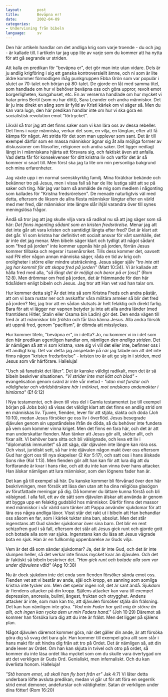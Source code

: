 ```yaml
---
layout:       post
title:        Beväpna er!
date:         2002-04-09
categories:
- Undervisning från bibeln
language:     sv
---
```

Den här artikeln handlar om det andliga krig som varje troende - du och jag - är kallade till. I artikeln tar jag upp lite av varje som du kommer att ha nytta för att gå segrande ur striden.

Att kalla en predikan för "beväpna er", det gör man inte utan vidare. Dels är ju andlig krigföring i sig ett ganska kontroversiellt ämne, och ni som är lite äldre kommer förmodligen ihåg punkgruppen Ebba Grön som var populär i slutet av 70-talet och början på 80-talet. De gjorde en låt med samma titel, som handlade om hur vi behöver beväpna oss och göra uppror, revolt emot borgerligheten, kungahuset, etc. En av verserna handlade om hur mycket vi hatar prins Bertil (som nu har dött), Sara Leander och andra människor. Det är ju inte direkt en sång som är fylld av Kristi kärlek om vi säger så. Men du kan vara lugn, den här predikan handlar inte om hur vi ska göra en socialistisk revolution emot "förtrycket".

Likväl så tror jag att det finns saker som vi kan lära oss av dessa rebeller. Det finns i varje människa, verkar det som, en vilja, en längtan, efter att få kämpa för något. Att strida för det som man upplever som sant. Det är till exempel därför som en massa människor ägnar sig åt alla möjliga former av diskussioner om filosofier, religioner och andra saker. Det ligger nedlagt långt in i människans hjärta att försvara sig, och faktiskt även att anfalla. Vad detta får för konsekvenser för ditt kristna liv och varför det är så kommer vi snart till. Men först ska jag ta lite om min personliga bakgrund och mina erfarenheter.

Jag växte upp i en normal svenskkyrklig familj. Mina föräldrar bekände och bekänner tro på Jesus, men i vissa fall så har de lite lustiga sätt att se på saker och ting. När jag var barn så anmälde de mig som medlem i någonting
som kallades för "Kristna fredsrörelsen". De menade naturligtvis väl med detta, eftersom de liksom de allra flesta människor längtar efter en värld med mer fred, där människor inte längre slår ihjäl varandra över till synes meningslösa frågor.

Ändå så tror jag att jag skulle vilja vara så radikal nu så att jag säger som så här: <em>Det finns ingenting sådant som en kristen fredsrörelse.</em> Menar jag att det inte går att vara kristen och samtidigt längta efter fred? Det är klart att det går. Vi som kristna har definitivt ett socialt ansvar för vårt samhälle, det är inte det jag menar. Men bibeln säger klart och tydligt att något sådant som "fred på jorden" inte kommer uppnås här på jorden, förrän Jesus kommer tillbaka och regerar i tusenårsriket. Tills dess kommer det, oavsett vad FN eller någon annan människa säger, råda en tid av krig och oroligheter i större eller mindre utsträckning. Jesus säger själv <em>"tro inte att jag har kommit för att skapa fred på jorden"</em> (Matt 10:34). Vi är kallade att hålla fred med alla, <em>"så långt det är möjligt och beror på er [oss]"</em> (Rom 12:8). Men drömmar om fred på jorden, det är främmande för den här tidsåldern enligt bibeln och Jesus. Jag tror att Han vet vad han talar om.

Hur kommer detta sig? Är det inte så som Kristna Freds och andra påstår, att om vi bara rustar ner och avskaffar våra militära arméer så blir det fred på jorden? Nej, jag tror att en sådan slutsats är helt felaktig och direkt farlig. Bara för att vi lägger ner vapnen betyder ju inte att alla andra länder (med framtidens Hitler, Stalin eller Osama bin Ladin) gör det. Den enda vägen till fred är att människor blir <em>frälsta</em> och får lära känna Jesus. Alla andra försök att uppnå fred, genom "pacifism", är dömda att misslyckas.

Hur kommer titeln, "beväpna er", in i detta? Jo, nu kommer vi in i det som den här predikan egentligen handlar om, nämligen <em>den andliga striden</em>. Det är nämligen så att vi som kristna, vare sig vi vill det eller inte, befinner oss i ett andligt krig. Det var detta jag anspelade på när jag talade om att det inte finns någon "kristen fredsrörelse" - kristen tro är att ge sig in i striden, med Jesus som vår härförare. Halleluja!

"Usch så fanatiskt det låter". Det är kanske väldigt radikalt, men det är så bibeln beskriver situationen. <em>"Vi strider inte mot kött och blod"</em> - evangelisation genom svärd är inte vår metod - <em>"utan mot furstar och väldigheter och världshärskare här i mörkret, mot ondskans andemakter i himlarna"</em> (Ef 6:12)

I Nya testamentet, och även till viss del i Gamla testamentet (se till exempel början på Jobs bok) så visas det väldigt klart att det finns en andlig strid om en människas liv. Tjuven, fienden, lever för att stjäla, slakta och döda (Joh 10:10), medan Jesus försöker ge oss liv i överflöd. Jesus besegrade djävulen genom sin uppståndelse ifrån de döda, så du behöver inte fundera på vem som kommer vinna kriget. Men det finns en fara här, och det är att man underskattar fienden. Man tänker att Jesus gör allt, sköter allt, och fixar allt. Vi behöver bara sitta och bli välsignade, och leva ett liv i "diplomatisk immunitet" så att säga, där djävulen inte längre kan röra oss. Och visst, juridiskt sett, så har inte djävulen någon makt över oss eftersom Gud har gjort oss till nya skapelser (2 Kor 5:17), och satt oss i hans älskade Sons rike (Kol 1:13). Men fienden gör allt han kan för att lura dig att du fortfarande är kvar i hans rike, och att du inte kan vinna över hans attacker. Han älskar nämligen att lura människor, som den lögnens fader han är.

Det kan gå till exempel så här. Du kanske kommer bli förvånad över den här beskrivningen, men försök att läsa den utan att ha dina religiösa glasögon av förutfattade meningar på dig. Då kommer du lättare kunna förstå och bli välsignad. I alla fall, ett av de sätt som djävulen älskar att använda är genom att bygga upp en felaktig gudsbild hos människor. Därför finns det massor med människor i vår värld som tänker att Pappa använder sjukdomar för att lära oss några andliga läxor. Visst står det rakt ut i bibeln att Han behandlar oss såsom en far, som i kärlek tuktar sina ban, absolut. Men det står ingenstans att Gud sänder sjukdomar över sina barn. Det blir en rent schizofren gud i så fall, eftersom det står att Jesus gick runt och gjorde gott och botade alla som var sjuka. Ingenstans kan du läsa att Jesus vägrade bota en sjuk. Han är en fullkomlig uppenbarelse av Guds vilja.

Vem är det då som sänder sjukdomar? Ja, det är inte Gud, och det är inte slumpen heller, så det verkar inte finnas mycket kvar än djävulen. Och det är faktiskt så bibeln beskriver det. <em>"Han gick runt och botade alla som var under djävulens våld"</em> (Apg 10:38)

Nu är dock sjukdom inte det enda som fienden försöker sända emot oss. Fienden vet att vi består av ande, själ och kropp, en sanning som somliga kristna inte tycker om. Men det spelar ingen roll, det är sant ändå. Sjukdom är fiendens attacker på din kropp. Själens attacker kan vara till exempel depression, anorexia, bulimi, ångest, fruktan och otrygghet. Andens attacker är inte, som man kan tro, att djävulen försöker stjäla din frälsning. Det kan han nämligen inte göra. <em>"Vad min Fader har gett mig är större än allt, och ingen kan rycka dem ur min Faders hand."</em> (Joh 10:29) Däremot så kommer han försöka lura dig att du inte är frälst. Men det ligger på själens plan.

Något djävulen däremot kommer göra, när det gäller din ande, är att försöka göra dig så svag det bara går. Han kommer till exempel göra allt som står i hans makt för att hindra dig från att tro på Ordet. Det är nämligen så, att din ande lever av Ordet. Om han kan skjuta in tvivel och otro på ordet, så kommer du inte läsa ordet lika mycket som om du skulle vara övertygad om att det verkligen är Guds Ord. Genialiskt, men infernaliskt. Och du kan överlista honom. Halleluja!

<em>"Stå honom emot, så skall han fly bort från er"</em> Jak 4:7) Vi låter detta underbara löfte avsluta predikan, medan vi går ut för att föra en segerrik strid emot demoner, andefurstar och väldigheter. Satan <em>är</em> verkligen under dina fötter! (Rom 16:20)
